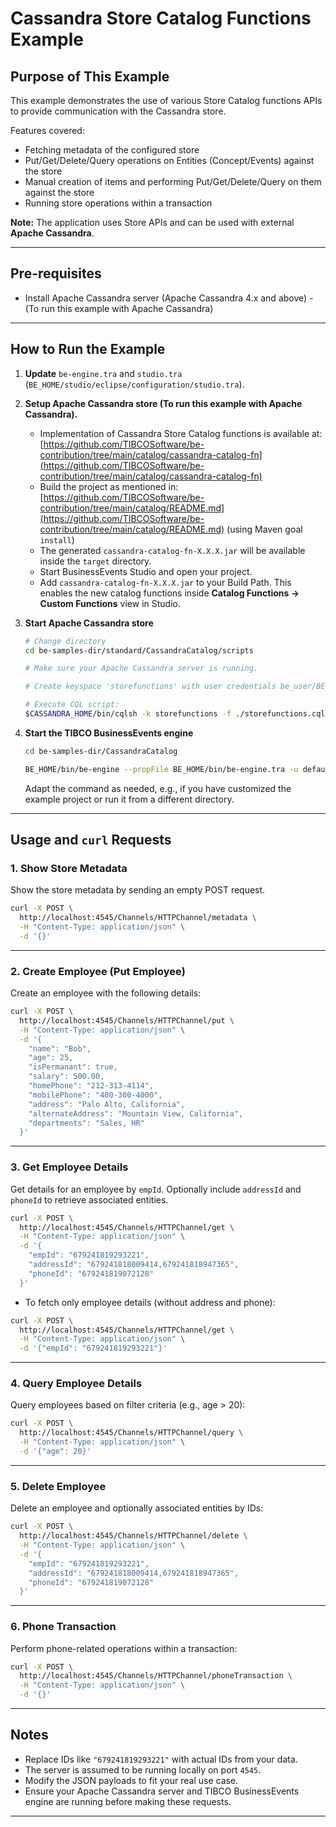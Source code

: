 # Cassandra Store Catalog Functions Example

## Purpose of This Example

This example demonstrates the use of various Store Catalog functions APIs to provide communication with the Cassandra store.

Features covered:

* Fetching metadata of the configured store
* Put/Get/Delete/Query operations on Entities (Concept/Events) against the store
* Manual creation of items and performing Put/Get/Delete/Query on them against the store
* Running store operations within a transaction

**Note:** The application uses Store APIs and can be used with external **Apache Cassandra**.

---

## Pre-requisites

* Install Apache Cassandra server (Apache Cassandra 4.x and above) - (To run this example with Apache Cassandra)

---

## How to Run the Example

1. **Update** `be-engine.tra` and `studio.tra` (`BE_HOME/studio/eclipse/configuration/studio.tra`).

2. **Setup Apache Cassandra store (To run this example with Apache Cassandra).**

   * Implementation of Cassandra Store Catalog functions is available at:
     [https://github.com/TIBCOSoftware/be-contribution/tree/main/catalog/cassandra-catalog-fn](https://github.com/TIBCOSoftware/be-contribution/tree/main/catalog/cassandra-catalog-fn)
   * Build the project as mentioned in:
     [https://github.com/TIBCOSoftware/be-contribution/tree/main/catalog/README.md](https://github.com/TIBCOSoftware/be-contribution/tree/main/catalog/README.md) (using Maven goal `install`)
   * The generated `cassandra-catalog-fn-X.X.X.jar` will be available inside the `target` directory.
   * Start BusinessEvents Studio and open your project.
   * Add `cassandra-catalog-fn-X.X.X.jar` to your Build Path. This enables the new catalog functions inside **Catalog Functions -> Custom Functions** view in Studio.

3. **Start Apache Cassandra store**

   ```bash
   # Change directory
   cd be-samples-dir/standard/CassandraCatalog/scripts

   # Make sure your Apache Cassandra server is running.

   # Create keyspace 'storefunctions' with user credentials be_user/BE_USER.

   # Execute CQL script:
   $CASSANDRA_HOME/bin/cqlsh -k storefunctions -f ./storefunctions.cql
   ```

4. **Start the TIBCO BusinessEvents engine**

   ```bash
   cd be-samples-dir/CassandraCatalog

   BE_HOME/bin/be-engine --propFile BE_HOME/bin/be-engine.tra -u default -c CassandraCatalog/Deployments/Cassandra.cdd CassandraCatalog.ear
   ```

   Adapt the command as needed, e.g., if you have customized the example project or run it from a different directory.

---

## Usage and `curl` Requests

### 1. Show Store Metadata

Show the store metadata by sending an empty POST request.

```bash
curl -X POST \
  http://localhost:4545/Channels/HTTPChannel/metadata \
  -H "Content-Type: application/json" \
  -d '{}'
```

---

### 2. Create Employee (Put Employee)

Create an employee with the following details:

```bash
curl -X POST \
  http://localhost:4545/Channels/HTTPChannel/put \
  -H "Content-Type: application/json" \
  -d '{
    "name": "Bob",
    "age": 25,
    "isPermanant": true,
    "salary": 500.00,
    "homePhone": "212-313-4114",
    "mobilePhone": "400-300-4000",
    "address": "Palo Alto, California",
    "alternateAddress": "Mountain View, California",
    "departments": "Sales, HR"
  }'
```

---

### 3. Get Employee Details

Get details for an employee by `empId`. Optionally include `addressId` and `phoneId` to retrieve associated entities.

```bash
curl -X POST \
  http://localhost:4545/Channels/HTTPChannel/get \
  -H "Content-Type: application/json" \
  -d '{
    "empId": "679241819293221",
    "addressId": "679241818009414,679241818947365",
    "phoneId": "679241819072128"
  }'
```

* To fetch only employee details (without address and phone):

```bash
curl -X POST \
  http://localhost:4545/Channels/HTTPChannel/get \
  -H "Content-Type: application/json" \
  -d '{"empId": "679241819293221"}'
```

---

### 4. Query Employee Details

Query employees based on filter criteria (e.g., age > 20):

```bash
curl -X POST \
  http://localhost:4545/Channels/HTTPChannel/query \
  -H "Content-Type: application/json" \
  -d '{"age": 20}'
```

---

### 5. Delete Employee

Delete an employee and optionally associated entities by IDs:

```bash
curl -X POST \
  http://localhost:4545/Channels/HTTPChannel/delete \
  -H "Content-Type: application/json" \
  -d '{
    "empId": "679241819293221",
    "addressId": "679241818009414,679241818947365",
    "phoneId": "679241819072128"
  }'
```

---

### 6. Phone Transaction

Perform phone-related operations within a transaction:

```bash
curl -X POST \
  http://localhost:4545/Channels/HTTPChannel/phoneTransaction \
  -H "Content-Type: application/json" \
  -d '{}'
```

---

## Notes

* Replace IDs like `"679241819293221"` with actual IDs from your data.
* The server is assumed to be running locally on port `4545`.
* Modify the JSON payloads to fit your real use case.
* Ensure your Apache Cassandra server and TIBCO BusinessEvents engine are running before making these requests.

---
